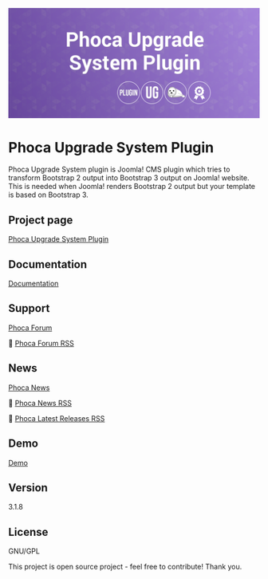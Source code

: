 



![Phoca Upgrade System Plugin](https://github.com/PhocaCz/PhocaUpgradeSystemPlugin/blob/master/phocaupgrade.png?raw=true)

# Phoca Upgrade System Plugin



Phoca Upgrade System plugin is Joomla! CMS plugin which tries to transform Bootstrap 2 output into Bootstrap 3 output on Joomla! website. This is needed when Joomla! renders Bootstrap 2 output but your template is based on Bootstrap 3.



## Project page

[Phoca Upgrade System Plugin](https://www.phoca.cz/phoca-upgrade-system-plugin)



## Documentation

[Documentation](https://www.phoca.cz/documentation/category/131-phoca-upgrade-system-plugin)





## Support

[Phoca Forum](https://www.phoca.cz/forum)

:bell: [Phoca Forum RSS](https://www.phoca.cz/forum/app.php/feed)



## News

[Phoca News](https://www.phoca.cz/news)

:bell: [Phoca News RSS](https://www.phoca.cz/news?format=feed&type=rss)

:bell: [Phoca Latest Releases RSS](https://www.phoca.cz/download/feed/111?format=feed&type=rss)



## Demo

[Demo](https://www.phoca.cz/phocacartdemo/premiere/)







## Version

3.1.8



## License

GNU/GPL



This project is open source project - feel free to contribute! Thank you.
